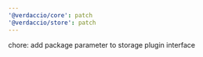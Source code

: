 ```yaml
---
'@verdaccio/core': patch
'@verdaccio/store': patch
---
```


chore: add package parameter to storage plugin interface
